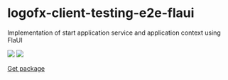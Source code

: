 # logofx-client-testing-e2e-flaui
Implementation of start application service and application context using FlaUI

<img src=https://ci.appveyor.com/api/projects/status/github/logofx/logofx-client-testing-e2e-flaui>

<img src=https://img.shields.io/nuget/dt/LogoFX.Client.Testing.EndToEnd.FlaUI>

[Get package](https://www.nuget.org/packages/LogoFX.Client.Testing.EndToEnd.FlaUI)
